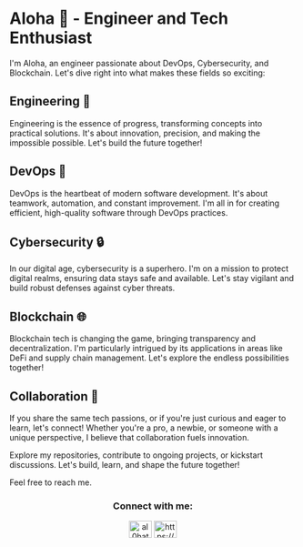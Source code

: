 # Aloha 👋 - Engineer and Tech Enthusiast

I'm Aloha, an engineer passionate about DevOps, Cybersecurity, and Blockchain. Let's dive right into what makes these fields so exciting:

## Engineering 🚀

Engineering is the essence of progress, transforming concepts into practical solutions. It's about innovation, precision, and making the impossible possible. Let's build the future together!

## DevOps 🚀

DevOps is the heartbeat of modern software development. It's about teamwork, automation, and constant improvement. I'm all in for creating efficient, high-quality software through DevOps practices.

## Cybersecurity 🔒

In our digital age, cybersecurity is a superhero. I'm on a mission to protect digital realms, ensuring data stays safe and available. Let's stay vigilant and build robust defenses against cyber threats.

## Blockchain 🌐

Blockchain tech is changing the game, bringing transparency and decentralization. I'm particularly intrigued by its applications in areas like DeFi and supply chain management. Let's explore the endless possibilities together!

## Collaboration 🤝

If you share the same tech passions, or if you're just curious and eager to learn, let's connect! Whether you're a pro, a newbie, or someone with a unique perspective, I believe that collaboration fuels innovation.

Explore my repositories, contribute to ongoing projects, or kickstart discussions. Let's build, learn, and shape the future together!

Feel free to reach me.

<h3 align="center">Connect with me:</h3>
<p align="center">
<a href="https://twitter.com/al0hatech" target="blank"><img align="center" src="https://raw.githubusercontent.com/rahuldkjain/github-profile-readme-generator/master/src/images/icons/Social/twitter.svg" alt="al0hatech" height="30" width="40" /></a>
<a href="https://linkedin.com/in/https://www.linkedin.com/in/oleksii-bichuk-a2698613b/" target="blank"><img align="center" src="https://raw.githubusercontent.com/rahuldkjain/github-profile-readme-generator/master/src/images/icons/Social/linked-in-alt.svg" alt="https://www.linkedin.com/in/oleksii-bichuk-a2698613b/" height="30" width="40" /></a>
</p>

